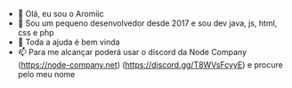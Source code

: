 - 👋 Olá, eu sou o Aromiic
- 👀 Sou um pequeno desenvolvedor desde 2017 e sou dev java, js, html, css e php
- 💞️ Toda a ajuda é bem vinda
- 📫 Para me alcançar poderá usar o discord da Node Company (https://node-company.net) (https://discord.gg/T8WVsFcyyE) e procure pelo meu nome

<!---
Aromiic/Aromiic is a ✨ special ✨ repository because its `README.md` (this file) appears on your GitHub profile.
You can click the Preview link to take a look at your changes.
--->
